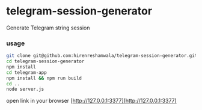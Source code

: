 # telegram-session-generator
Generate Telegram string session

### usage
```bash
git clone git@github.com:hirenreshamwala/telegram-session-generator.git
cd telegram-session-generator
npm install
cd telegram-app
npm install && npm run build
cd ..
node server.js
```

open link in your browser [http://127.0.0.1:3377](http://127.0.0.1:3377)